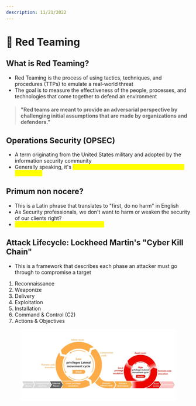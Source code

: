 ```yaml
---
description: 11/21/2022
---
```


# 💯 Red Teaming

## What is Red Teaming?

* Red Teaming is the process of using tactics, techniques, and procedures (TTPs) to emulate a real-world threat
* The goal is to measure the effectiveness of the people, processes, and technologies that come together to defend an environment

> #### "Red teams are meant to provide an adversarial perspective by challenging initial assumptions that are made by organizations and defenders."

## Operations Security (OPSEC)&#x20;

* A term originating from the United States military and adopted by the information security community
* Generally speaking, it's <mark style="color:yellow;">how easily actions can be observed by hostile intelligence</mark>

## Primum non nocere?

* This is a Latin phrase that translates to "first, do no harm" in English
* As Security professionals, we don't want to harm or weaken the security of our clients right?
* <mark style="color:yellow;">We are here to improve their security</mark>

## Attack Lifecycle: Lockheed Martin's "Cyber Kill Chain"

* This is a framework that describes each phase an attacker must go through to compromise a target

1. Reconnaissance
2. Weaponize
3. Delivery
4. Exploitation
5. Installation
6. Command & Control (C2)
7. Actions & Objectives

<figure><img src="../.gitbook/assets/image (57).png" alt=""><figcaption></figcaption></figure>
